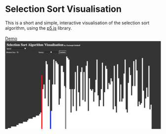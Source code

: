 # Selection Sort Visualisation

This is a short and simple, interactive visualisation of the selection sort algorithm, using the [p5.js](https://github.com/processing/p5.js) library.
<br />
<br />
[Demo](https://christoph-det.github.io/Selection-Sort-Visualisation/index.html)
<br />
![screenshot](images/screenshot1.png)
